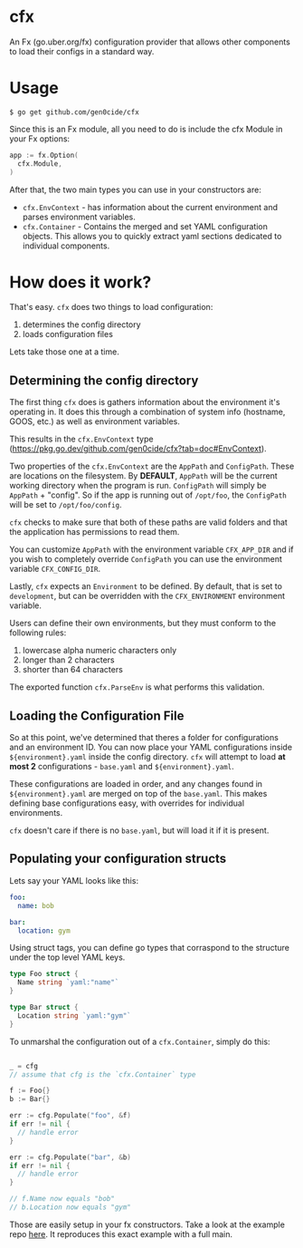 # cfx

An Fx (go.uber.org/fx) configuration provider that allows other components to load their configs in a standard way.

# Usage

```shell
$ go get github.com/gen0cide/cfx
```

Since this is an Fx module, all you need to do is include the cfx Module in your Fx options:

```go
app := fx.Option(
  cfx.Module,
)
```

After that, the two main types you can use in your constructors are:

- `cfx.EnvContext` - has information about the current environment and parses environment variables.
- `cfx.Container` - Contains the merged and set YAML configuration objects. This allows you to quickly extract yaml sections dedicated to individual components.

# How does it work?

That's easy. `cfx` does two things to load configuration:

1. determines the config directory
2. loads configuration files

Lets take those one at a time.

## Determining the config directory

The first thing `cfx` does is gathers information about the environment it's operating in. It does this
through a combination of system info (hostname, GOOS, etc.) as well as environment variables.

This results in the `cfx.EnvContext` type (https://pkg.go.dev/github.com/gen0cide/cfx?tab=doc#EnvContext).

Two properties of the `cfx.EnvContext` are the `AppPath` and `ConfigPath`. These are locations on the filesystem. By **DEFAULT**, `AppPath` will be the current working directory when the program is run. `ConfigPath` will simply be `AppPath` + "config". So if the app is running out of `/opt/foo`, the `ConfigPath` will be set to `/opt/foo/config`.

`cfx` checks to make sure that both of these paths are valid folders and that the application has permissions
to read them.

You can customize `AppPath` with the environment variable `CFX_APP_DIR` and if you wish to completely override `ConfigPath` you can use the environment variable `CFX_CONFIG_DIR`.

Lastly, `cfx` expects an `Environment` to be defined. By default, that is set to `development`, but can be overridden with the `CFX_ENVIRONMENT` environment variable.

Users can define their own environments, but they must conform to the following rules:

1. lowercase alpha numeric characters only
2. longer than 2 characters
3. shorter than 64 characters

The exported function `cfx.ParseEnv` is what performs this validation.

## Loading the Configuration File

So at this point, we've determined that theres a folder for configurations and an environment ID. You can now place your YAML configurations inside `${environment}.yaml` inside the config directory. `cfx` will attempt to load **at most 2** configurations - `base.yaml` and `${environment}.yaml`.

These configurations are loaded in order, and any changes found in `${environment}.yaml` are merged on top of the `base.yaml`. This makes defining base configurations easy, with overrides for individual environments.

`cfx` doesn't care if there is no `base.yaml`, but will load it if it is present.

## Populating your configuration structs

Lets say your YAML looks like this:

```yaml
foo:
  name: bob

bar:
  location: gym
```

Using struct tags, you can define go types that corraspond to the structure under the top level YAML keys.

```go
type Foo struct {
  Name string `yaml:"name"`
}

type Bar struct {
  Location string `yaml:"gym"`
}
```

To unmarshal the configuration out of a `cfx.Container`, simply do this:

```go

_ = cfg
// assume that cfg is the `cfx.Container` type

f := Foo{}
b := Bar{}

err := cfg.Populate("foo", &f)
if err != nil {
  // handle error
}

err := cfg.Populate("bar", &b)
if err != nil {
  // handle error
}

// f.Name now equals "bob"
// b.Location now equals "gym"
```

Those are easily setup in your fx constructors. Take a look at the example repo [here](https://github.com/gen0cide/cfx-example). It reproduces this exact example with a full main.
